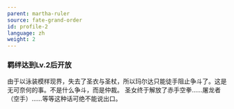 ```yaml
---
parent: martha-ruler
source: fate-grand-order
id: profile-2
language: zh
weight: 2
---
```


### 羁绊达到Lv.2后开放

由于以泳装模样现界，失去了圣衣与圣杖，所以玛尔达只能徒手阻止争斗了。这是无可奈何的事。不是什么争斗，而是仲裁。
圣女终于解放了赤手空拳……屠龙者（空手）……等等这种话可绝不能说出口。
